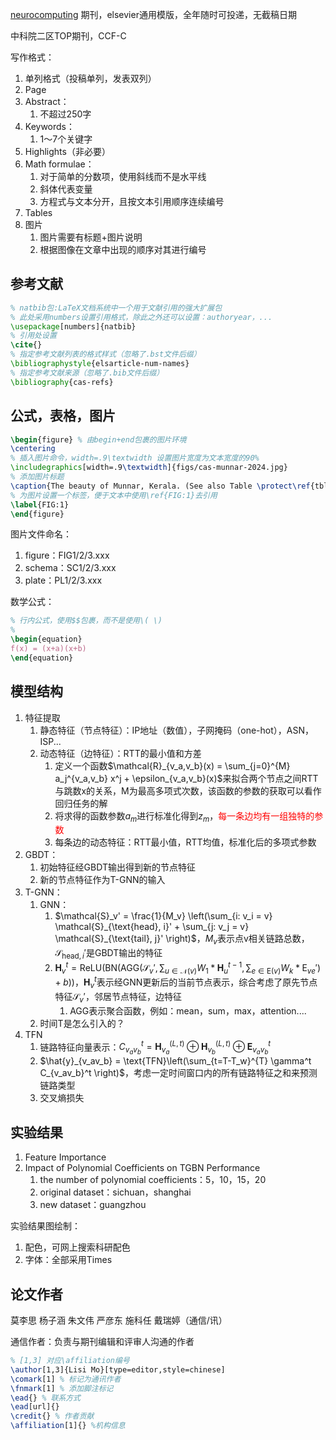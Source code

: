 
[neurocomputing](https://www.sciencedirect.com/journal/neurocomputing/publish/guide-for-authors) 期刊，elsevier通用模版，全年随时可投递，无截稿日期

中科院二区TOP期刊，CCF-C


写作格式：
1. 单列格式（投稿单列，发表双列）
2. Page
3. Abstract：
	1. 不超过250字
4. Keywords：
	1. 1～7个关键字
5. Highlights（非必要）
6. Math formulae：
	1. 对于简单的分数项，使用斜线而不是水平线
	2. 斜体代表变量
	3. 方程式与文本分开，且按文本引用顺序连续编号
7. Tables
8. 图片
	1. 图片需要有标题+图片说明
	2. 根据图像在文章中出现的顺序对其进行编号

## 参考文献


```tex
% natbib包:LaTeX文档系统中一个用于文献引用的强大扩展包
% 此处采用numbers设置引用格式，除此之外还可以设置：authoryear，...
\usepackage[numbers]{natbib} 
% 引用处设置
\cite{}
% 指定参考文献列表的格式样式（忽略了.bst文件后缀）
\bibliographystyle{elsarticle-num-names}
% 指定参考文献来源（忽略了.bib文件后缀）
\bibliography{cas-refs}
```

## 公式，表格，图片


```latex
\begin{figure} % 由begin+end包裹的图片环境
\centering 
% 插入图片命令，width=.9\textwidth 设置图片宽度为文本宽度的90%
\includegraphics[width=.9\textwidth]{figs/cas-munnar-2024.jpg} 
% 添加图片标题
\caption{The beauty of Munnar, Kerala. (See also Table \protect\ref{tbl1}).} 
% 为图片设置一个标签，便于文本中使用\ref{FIG:1}去引用
\label{FIG:1} 
\end{figure}
```

图片文件命名：
1. figure：FIG1/2/3.xxx
2. schema：SC1/2/3.xxx
3. plate：PL1/2/3.xxx

数学公式：

```latex
% 行内公式，使用$$包裹，而不是使用\( \)
% 
\begin{equation}
f(x) = (x+a)(x+b)
\end{equation}
```

## 模型结构

1. 特征提取
	1. 静态特征（节点特征）：IP地址（数值），子网掩码（one-hot），ASN，ISP... 
	2. 动态特征（边特征）：RTT的最小值和方差
		1. 定义一个函数$\mathcal{R}_{v_a,v_b}(x) = \sum_{j=0}^{M} a_j^{v_a,v_b} x^j + \epsilon_{v_a,v_b}(x)$来拟合两个节点之间RTT与跳数x的关系，M为最高多项式次数，该函数的参数的获取可以看作回归任务的解
		2. 将求得的函数参数$a_m$进行标准化得到$z_m$，<font color="#ff0000">每一条边均有一组独特的参数</font>
		3. 每条边的动态特征：RTT最小值，RTT均值，标准化后的多项式参数
2. GBDT：
	1. 初始特征经GBDT输出得到新的节点特征
	2. 新的节点特征作为T-GNN的输入
3. T-GNN：
	1. GNN：
		1. $\mathcal{S}_v' = \frac{1}{M_v} \left(\sum_{i: v_i = v} \mathcal{S}_{\text{head}, i}' + \sum_{j: v_j = v} \mathcal{S}_{\text{tail}, j}' \right)$，$M_v$表示点v相关链路总数，$\mathcal{S}_{\text{head}, i}'$是GBDT输出的特征
		2. $\mathbf{H}_{v}^{t} = \text{ReLU} \left( \text{BN} \left( \text{AGG} \left( \mathcal{S}_v', \sum_{u \in \mathcal{N}(v)} W_1 * \mathbf{H}_{u}^{t-1}, \sum_{e \in \mathrm{E}(v)} W_k * \mathrm{E}_{ve}' \right) + b \right) \right)$，$\mathbf{H}_{v}^{t}$表示经GNN更新后的当前节点表示，综合考虑了原先节点特征$\mathcal{S}_v'$，邻居节点特征，边特征
			1. AGG表示聚合函数，例如：mean，sum，max，attention....
	2. 时间T是怎么引入的？
4. TFN
	1. 链路特征向量表示：$C_{v_av_b}^t = \mathbf{H}_{v_a}^{(L,t)} \oplus \mathbf{H}_{v_b}^{(L,t)} \oplus \mathbf{E}_{v_av_b}^t$
	2. $\hat{y}_{v_av_b} = \text{TFN}\left(\sum_{t=T-T_w}^{T} \gamma^t C_{v_av_b}^t \right)$，考虑一定时间窗口内的所有链路特征之和来预测链路类型
	3. 交叉熵损失

## 实验结果

1. Feature Importance
2. Impact of Polynomial Coefficients on TGBN Performance
	1.  the number of polynomial coefficients：5，10，15，20
	2. original dataset：sichuan，shanghai
	3. new dataset：guangzhou

实验结果图绘制：
1. 配色，可网上搜索科研配色
2. 字体：全部采用Times

## 论文作者

莫李思 杨子涵 朱文伟 严彦东 施科任 戴瑞婷（通信/讯）

通信作者：负责与期刊编辑和评审人沟通的作者


```latex
% [1,3] 对应\affiliation编号
\author[1,3]{Lisi Mo}[type=editor,style=chinese]
\comark[1] % 标记为通讯作者
\fnmark[1] % 添加脚注标记
\ead{} % 联系方式
\ead[url]{}
\credit{} % 作者贡献
\affiliation[1]{} %机构信息
```


